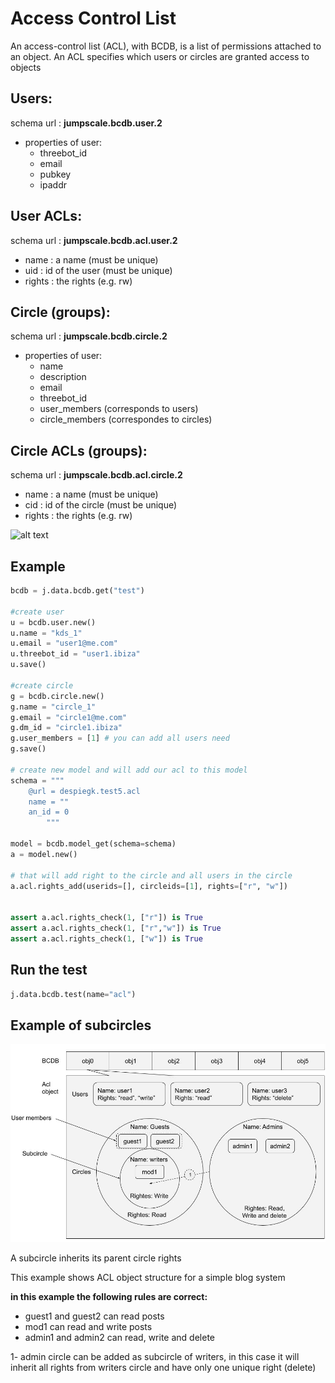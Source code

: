 # Access Control List
An access-control list (ACL), with  BCDB, is a list of permissions attached to an object. An ACL specifies which users or circles are granted access to objects

## Users:
schema url : __jumpscale.bcdb.user.2__
  - properties of user:
    - threebot_id
    - email
    - pubkey
    - ipaddr

## User ACLs:
schema url : __jumpscale.bcdb.acl.user.2__
- name : a name (must be unique)
- uid : id of the user (must be unique)
- rights : the rights (e.g. rw)

## Circle (groups):
schema url : __jumpscale.bcdb.circle.2__
  - properties of user:
    - name
    - description
    - email
    - threebot_id
    - user_members (corresponds to users)
    - circle_members (correspondes to circles)

## Circle ACLs (groups):
schema url : __jumpscale.bcdb.acl.circle.2__
- name : a name (must be unique)
- cid : id of the circle (must be unique)
- rights : the rights (e.g. rw)

![alt text](acl.png "Logo Title Text 1")

## Example

```python
bcdb = j.data.bcdb.get("test")

#create user
u = bcdb.user.new()
u.name = "kds_1"
u.email = "user1@me.com"
u.threebot_id = "user1.ibiza"
u.save()

#create circle
g = bcdb.circle.new()
g.name = "circle_1"
g.email = "circle1@me.com"
g.dm_id = "circle1.ibiza"
g.user_members = [1] # you can add all users need
g.save()

# create new model and will add our acl to this model
schema = """
    @url = despiegk.test5.acl
    name = ""
    an_id = 0
        """

model = bcdb.model_get(schema=schema)
a = model.new()

# that will add right to the circle and all users in the circle
a.acl.rights_add(userids=[], circleids=[1], rights=["r", "w"])


assert a.acl.rights_check(1, ["r"]) is True
assert a.acl.rights_check(1, ["r","w"]) is True
assert a.acl.rights_check(1, ["w"]) is True


```

## Run the test
``` python
j.data.bcdb.test(name="acl")
```

## Example of subcircles
![bcdb_acl.jpg](./bcdbacl.jpg)

A subcircle inherits its parent circle rights

This example shows ACL object structure for a simple blog system

**in this example the following rules are correct:**
* guest1 and guest2 can read posts
* mod1 can read and write posts
* admin1 and admin2 can read, write and delete

1- admin circle can be added as subcircle of writers,
in this case it will inherit all rights from writers circle and have only one unique right (delete)
